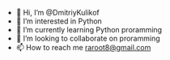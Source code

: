 - 👋 Hi, I’m @DmitriyKulikof
- 👀 I’m interested in Python
- 🌱 I’m currently learning Python proramming 
- 💞️ I’m looking to collaborate on proramming
- 📫 How to reach me raroot8@gmail.com

<!---
DmitriyKulikof/DmitriyKulikof is a ✨ special ✨ repository because its `README.md` (this file) appears on your GitHub profile.
You can click the Preview link to take a look at your changes.
--->
